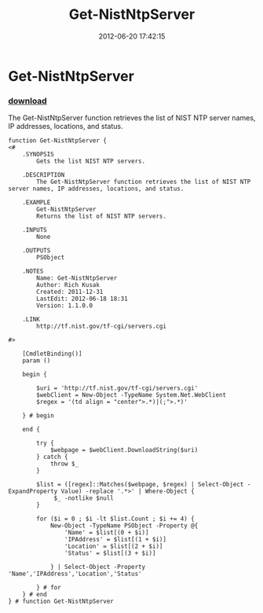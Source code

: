 ﻿---
pid:            3468
parent:         0
children:       
poster:         Rich Kusak
title:          Get-NistNtpServer
date:           2012-06-20 17:42:15
description:    The Get-NistNtpServer function retrieves the list of NIST NTP server names, IP addresses, locations, and status.
format:         posh
---

# Get-NistNtpServer

### [download](3468.ps1)  

The Get-NistNtpServer function retrieves the list of NIST NTP server names, IP addresses, locations, and status.

```posh
function Get-NistNtpServer {
<#
	.SYNOPSIS
		Gets the list NIST NTP servers.

	.DESCRIPTION
		The Get-NistNtpServer function retrieves the list of NIST NTP server names, IP addresses, locations, and status.

	.EXAMPLE
		Get-NistNtpServer
		Returns the list of NIST NTP servers.

	.INPUTS
		None

	.OUTPUTS
		PSObject

	.NOTES
		Name: Get-NistNtpServer
		Author: Rich Kusak
		Created: 2011-12-31
		LastEdit: 2012-06-18 18:31
		Version: 1.1.0.0

	.LINK
		http://tf.nist.gov/tf-cgi/servers.cgi

#>

	[CmdletBinding()]
	param ()
	
	begin {
	
		$uri = 'http://tf.nist.gov/tf-cgi/servers.cgi'
		$webClient = New-Object -TypeName System.Net.WebClient
		$regex = '(td align = "center">.*)|(;">.*)'

	} # begin
	
	end {
	
		try {
			$webpage = $webClient.DownloadString($uri)
		} catch {
			throw $_
		}
		
		$list = ([regex]::Matches($webpage, $regex) | Select-Object -ExpandProperty Value) -replace '.*>' | Where-Object {
			 $_ -notlike $null
		}
		
		for ($i = 0 ; $i -lt $list.Count ; $i += 4) {
			New-Object -TypeName PSObject -Property @{
				'Name' = $list[(0 + $i)]
				'IPAddress' = $list[(1 + $i)]
				'Location' = $list[(2 + $i)]
				'Status' = $list[(3 + $i)]
		
			} | Select-Object -Property 'Name','IPAddress','Location','Status'
		
		} # for
	} # end
} # function Get-NistNtpServer

```
